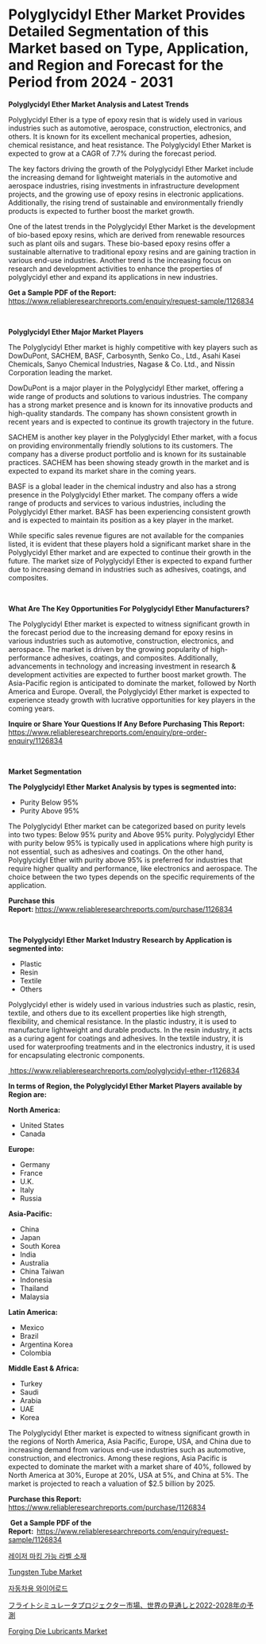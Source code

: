 <p><h1>Polyglycidyl Ether Market Provides Detailed Segmentation of this Market based on Type, Application, and Region and Forecast for the Period from 2024 - 2031</h1></p><p><strong>Polyglycidyl Ether Market Analysis and Latest Trends</strong></p>
<p><p>Polyglycidyl Ether is a type of epoxy resin that is widely used in various industries such as automotive, aerospace, construction, electronics, and others. It is known for its excellent mechanical properties, adhesion, chemical resistance, and heat resistance. The Polyglycidyl Ether Market is expected to grow at a CAGR of 7.7% during the forecast period.</p><p>The key factors driving the growth of the Polyglycidyl Ether Market include the increasing demand for lightweight materials in the automotive and aerospace industries, rising investments in infrastructure development projects, and the growing use of epoxy resins in electronic applications. Additionally, the rising trend of sustainable and environmentally friendly products is expected to further boost the market growth.</p><p>One of the latest trends in the Polyglycidyl Ether Market is the development of bio-based epoxy resins, which are derived from renewable resources such as plant oils and sugars. These bio-based epoxy resins offer a sustainable alternative to traditional epoxy resins and are gaining traction in various end-use industries. Another trend is the increasing focus on research and development activities to enhance the properties of polyglycidyl ether and expand its applications in new industries.</p></p>
<p><strong>Get a Sample PDF of the Report:&nbsp;</strong> <a href="https://www.reliableresearchreports.com/enquiry/request-sample/1126834">https://www.reliableresearchreports.com/enquiry/request-sample/1126834</a></p>
<p>&nbsp;</p>
<p><strong>Polyglycidyl Ether Major Market Players</strong></p>
<p><p>The Polyglycidyl Ether market is highly competitive with key players such as DowDuPont, SACHEM, BASF, Carbosynth, Senko Co., Ltd., Asahi Kasei Chemicals, Sanyo Chemical Industries, Nagase & Co. Ltd., and Nissin Corporation leading the market. </p><p>DowDuPont is a major player in the Polyglycidyl Ether market, offering a wide range of products and solutions to various industries. The company has a strong market presence and is known for its innovative products and high-quality standards. The company has shown consistent growth in recent years and is expected to continue its growth trajectory in the future.</p><p>SACHEM is another key player in the Polyglycidyl Ether market, with a focus on providing environmentally friendly solutions to its customers. The company has a diverse product portfolio and is known for its sustainable practices. SACHEM has been showing steady growth in the market and is expected to expand its market share in the coming years.</p><p>BASF is a global leader in the chemical industry and also has a strong presence in the Polyglycidyl Ether market. The company offers a wide range of products and services to various industries, including the Polyglycidyl Ether market. BASF has been experiencing consistent growth and is expected to maintain its position as a key player in the market.</p><p>While specific sales revenue figures are not available for the companies listed, it is evident that these players hold a significant market share in the Polyglycidyl Ether market and are expected to continue their growth in the future. The market size of Polyglycidyl Ether is expected to expand further due to increasing demand in industries such as adhesives, coatings, and composites.</p></p>
<p>&nbsp;</p>
<p><strong>What Are The Key Opportunities For Polyglycidyl Ether Manufacturers?</strong></p>
<p><p>The Polyglycidyl Ether market is expected to witness significant growth in the forecast period due to the increasing demand for epoxy resins in various industries such as automotive, construction, electronics, and aerospace. The market is driven by the growing popularity of high-performance adhesives, coatings, and composites. Additionally, advancements in technology and increasing investment in research & development activities are expected to further boost market growth. The Asia-Pacific region is anticipated to dominate the market, followed by North America and Europe. Overall, the Polyglycidyl Ether market is expected to experience steady growth with lucrative opportunities for key players in the coming years.</p></p>
<p><strong>Inquire or Share Your Questions If Any Before Purchasing This Report:</strong> <a href="https://www.reliableresearchreports.com/enquiry/pre-order-enquiry/1126834">https://www.reliableresearchreports.com/enquiry/pre-order-enquiry/1126834</a></p>
<p>&nbsp;</p>
<p><strong>Market Segmentation</strong></p>
<p><strong>The Polyglycidyl Ether Market Analysis by types is segmented into:</strong></p>
<p><ul><li>Purity Below 95%</li><li>Purity Above 95%</li></ul></p>
<p><p>The Polyglycidyl Ether market can be categorized based on purity levels into two types: Below 95% purity and Above 95% purity. Polyglycidyl Ether with purity below 95% is typically used in applications where high purity is not essential, such as adhesives and coatings. On the other hand, Polyglycidyl Ether with purity above 95% is preferred for industries that require higher quality and performance, like electronics and aerospace. The choice between the two types depends on the specific requirements of the application.</p></p>
<p><strong>Purchase this Report:&nbsp;</strong><a href="https://www.reliableresearchreports.com/purchase/1126834">https://www.reliableresearchreports.com/purchase/1126834</a></p>
<p>&nbsp;</p>
<p><strong>The Polyglycidyl Ether Market Industry Research by Application is segmented into:</strong></p>
<p><ul><li>Plastic</li><li>Resin</li><li>Textile</li><li>Others</li></ul></p>
<p><p>Polyglycidyl ether is widely used in various industries such as plastic, resin, textile, and others due to its excellent properties like high strength, flexibility, and chemical resistance. In the plastic industry, it is used to manufacture lightweight and durable products. In the resin industry, it acts as a curing agent for coatings and adhesives. In the textile industry, it is used for waterproofing treatments and in the electronics industry, it is used for encapsulating electronic components.</p></p>
<p><a href="https://www.reliableresearchreports.com/polyglycidyl-ether-r1126834">&nbsp;https://www.reliableresearchreports.com/polyglycidyl-ether-r1126834</a></p>
<p><strong>In terms of Region, the Polyglycidyl Ether Market Players available by Region are:</strong></p>
<p>
    <p> <strong> North America: </strong>
        <ul>
            <li>United States</li>
            <li>Canada</li>
        </ul>
        </p> 
    <p> <strong> Europe: </strong>
        <ul>
            <li>Germany</li>
            <li>France</li>
            <li>U.K.</li>
            <li>Italy</li>
            <li>Russia</li>
        </ul>
        </p> 
    <p> <strong> Asia-Pacific: </strong>
        <ul>
            <li>China</li>
            <li>Japan</li>
            <li>South Korea</li>
            <li>India</li>
            <li>Australia</li>
            <li>China Taiwan</li>
            <li>Indonesia</li>
            <li>Thailand</li>
            <li>Malaysia</li>
        </ul>
        </p> 
    <p> <strong> Latin America: </strong>
        <ul>
            <li>Mexico</li>
            <li>Brazil</li>
            <li>Argentina Korea</li>
            <li>Colombia</li>
        </ul>
        </p> 
    <p> <strong> Middle East & Africa: </strong>
        <ul>
            <li>Turkey</li>
            <li>Saudi</li>
            <li>Arabia</li>
            <li>UAE</li>
            <li>Korea</li>
        </ul>
    </p>
    </p>
<p><p>The Polyglycidyl Ether market is expected to witness significant growth in the regions of North America, Asia Pacific, Europe, USA, and China due to increasing demand from various end-use industries such as automotive, construction, and electronics. Among these regions, Asia Pacific is expected to dominate the market with a market share of 40%, followed by North America at 30%, Europe at 20%, USA at 5%, and China at 5%. The market is projected to reach a valuation of $2.5 billion by 2025.</p></p>
<p><strong>Purchase this Report: </strong><a href="https://www.reliableresearchreports.com/purchase/1126834">https://www.reliableresearchreports.com/purchase/1126834</a></p>
<p>&nbsp;<strong>Get a Sample PDF of the Report:&nbsp;&nbsp;</strong><a href="https://www.reliableresearchreports.com/enquiry/request-sample/1126834">https://www.reliableresearchreports.com/enquiry/request-sample/1126834</a></p>
<p><strong></strong></p>
<p><p><a href="https://github.com/Edwards13Jessica/Market-Research-Report-List-1/blob/main/3174851119889.md">레이저 마킹 가능 라벨 소재</a></p><p><a href="https://github.com/nafisalvee228/Market-Research-Report-List-1/blob/main/tungsten-tube-market.md">Tungsten Tube Market</a></p><p><a href="https://github.com/rahat-gis/Market-Research-Report-List-1/blob/main/9837489119890.md">자동차용 와이어로드</a></p><p><a href="https://github.com/MacyOrn/Market-Research-Report-List-1/blob/main/3742040131291.md">フライトシミュレータプロジェクター市場、世界の見通しと2022-2028年の予測</a></p><p><a href="https://github.com/zolotuy145/Market-Research-Report-List-1/blob/main/forging-die-lubricants-market.md">Forging Die Lubricants Market</a></p></p>